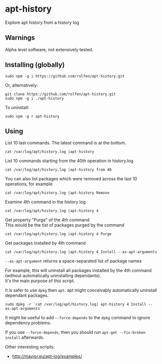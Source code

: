

# apt-history
Explore apt history from a history log

## Warnings

Alpha level software, not extensively tested. 

## Installing (globally)

```
sudo npm -g i https://github.com/rolfen/apt-history.git
```

Or, alternatively:

```
git clone https://github.com/rolfen/apt-history.git
sudo npm -g i ./apt-history
```

To uninstall:

```
sudo npm -g r apt-history
```


## Using

List 10 last commands. The latest command is at the bottom.

```
cat /var/log/apt/history.log |apt-history 
```

List 10 commands starting from the 40th operation in history.log

```
cat /var/log/apt/history.log |apt-history from 40
```

You can also list packages which were removed across the last 10 operations, for example

```
cat /var/log/apt/history.log |apt-history Remove
```


Examine 4th command in the history log

```
cat /var/log/apt/history.log |apt-history 4
```

Get property "Purge" of the 4th command  
This would be the tist of packages purged by the command

```
cat /var/log/apt/history.log |apt-history 4 Purge
```

Get packages installed  by 4th command

```
cat /var/log/apt/history.log |apt-history 4 Install --as-apt-arguments
```

`--as-apt-argument` returns a space-separated list of package names

For example, this will uninstall all packages installed by the 4th command (without automatically uninstalling dependants).  
It's the main purpose of this script.  

It is safer to use `dpkg` then `apt`. apt might conceivably automatically uninstall dependant packages.

```
sudo dpkg -r `cat /var/log/apt/history.log| apt-history 4 Install --as-apt-arguments`
```

It might be useful to add `--force-depends` to the `dpkg` command to ignore dependency problems.

If you use `--force-depends`, then you should run `apt-get --fix-broken install` afterwards.

Other interesting scripts:
* http://mavior.eu/apt-log/examples/
